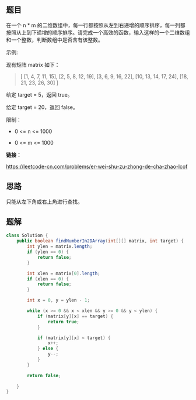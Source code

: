 ## 题目

在一个 n * m 的二维数组中，每一行都按照从左到右递增的顺序排序，每一列都按照从上到下递增的顺序排序。请完成一个高效的函数，输入这样的一个二维数组和一个整数，判断数组中是否含有该整数。

 

示例:

现有矩阵 matrix 如下：

> [
>   [1,   4,  7, 11, 15],
>   [2,   5,  8, 12, 19],
>   [3,   6,  9, 16, 22],
>   [10, 13, 14, 17, 24],
>   [18, 21, 23, 26, 30]
> ]

给定 target = 5，返回 true。

给定 target = 20，返回 false。

 

限制：

* 0 <= n <= 1000

* 0 <= m <= 1000



**链接：**

https://leetcode-cn.com/problems/er-wei-shu-zu-zhong-de-cha-zhao-lcof

## 思路

只能从左下角或右上角进行查找。

## 题解

```java
class Solution {
    public boolean findNumberIn2DArray(int[][] matrix, int target) {
        int ylen = matrix.length;
        if (ylen == 0) {
            return false;
        }

        int xlen = matrix[0].length;
        if (xlen == 0) {
            return false;
        }

        int x = 0, y = ylen - 1;

        while (x >= 0 && x < xlen && y >= 0 && y < ylen) {
            if (matrix[y][x] == target) {
                return true;
            }

            if (matrix[y][x] < target) {
                x++;
            } else {
                y--;
            }
        }

        return false;
        
    }
}
```

